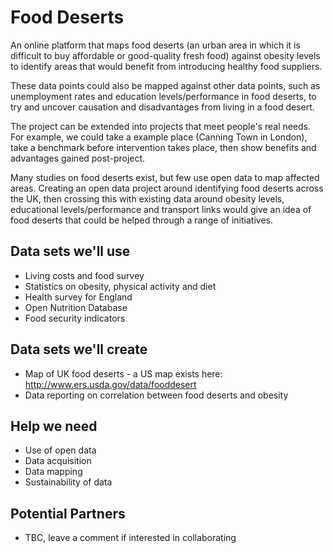 Food Deserts
================

An online platform that maps food deserts (an urban area in which it is difficult to buy affordable or good-quality fresh food) against obesity levels to identify areas that would benefit from introducing healthy food suppliers.

These data points could also be mapped against other data points, such as unemployment rates and education levels/performance in food deserts, to try and uncover causation and disadvantages from living in a food desert.

The project can be extended into projects that meet people's real needs. For example, we could take a example place (Canning Town in London), take a benchmark before intervention takes place, then show benefits and advantages gained post-project.

Many studies on food deserts exist, but few use open data to map affected areas. Creating an open data project around identifying food deserts across the UK, then crossing this with existing data around obesity levels, educational levels/performance and transport links would give an idea of food deserts that could be helped through a range of initiatives.

Data sets we'll use
-----------

- Living costs and food survey
- Statistics on obesity, physical activity and diet
- Health survey for England
- Open Nutrition Database
- Food security indicators

Data sets we'll create
-----------

- Map of UK food deserts - a US map exists here: http://www.ers.usda.gov/data/fooddesert
- Data reporting on correlation between food deserts and obesity 

Help we need
-----------

- Use of open data
- Data acquisition
- Data mapping
- Sustainability of data

Potential Partners
-----------

- TBC, leave a comment if interested in collaborating